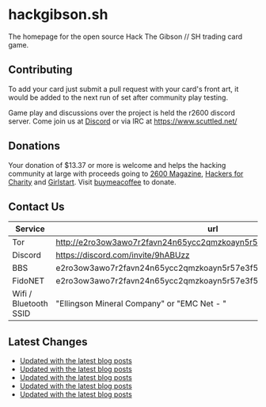 # hackgibson.sh
The homepage for the open source Hack The Gibson // SH trading card game.


## Contributing

To add your card just submit a pull request with your card's front art, it would be added to the next run of set after community play testing.

Game play and discussions over the project is held the r2600 discord server. Come join us at [Discord](https://discord.com/invite/9hABUzz) or via IRC at https://www.scuttled.net/


## Donations

Your donation of $13.37 or more is welcome and helps the hacking community at large with proceeds going to [2600 Magazine](https://2600.com/), [Hackers for Charity](https://hackersforcharity.org) and [Girlstart](https://girlstart.org).  Visit [buymeacoffee](https://www.buymeacoffee.com/hackgibson.sh) to donate.


## Contact Us

Service | url
-|-
Tor | http://e2ro3ow3awo7r2favn24n65ycc2qmzkoayn5r57e3f56nvjwdcgg32ad.onion
Discord | https://discord.com/invite/9hABUzz
BBS | e2ro3ow3awo7r2favn24n65ycc2qmzkoayn5r57e3f56nvjwdcgg32ad.onion:23
FidoNET | e2ro3ow3awo7r2favn24n65ycc2qmzkoayn5r57e3f56nvjwdcgg32ad.onion:24554
Wifi / Bluetooth SSID | "Ellingson Mineral Company" or "EMC Net - <fidonet address>"

## Latest Changes
<!-- BLOG-POST-LIST:START -->
- [Updated with the latest blog posts](https://github.com/DFW2600/hackgibson.sh/commit/adad20d23e09f4f6718bfcbe2175b386226542c9)
- [Updated with the latest blog posts](https://github.com/DFW2600/hackgibson.sh/commit/8bdb991e884767cef660848d84c2b1b3cdd78802)
- [Updated with the latest blog posts](https://github.com/DFW2600/hackgibson.sh/commit/300fefa155bf48a558abf1b8bd487f0b1226fdd0)
- [Updated with the latest blog posts](https://github.com/DFW2600/hackgibson.sh/commit/19dcd2f555df84af07d956a0c4519c1614d19276)
- [Updated with the latest blog posts](https://github.com/DFW2600/hackgibson.sh/commit/98eb8a05f2846f566d89751657c52aa07c6228b6)
<!-- BLOG-POST-LIST:END -->
